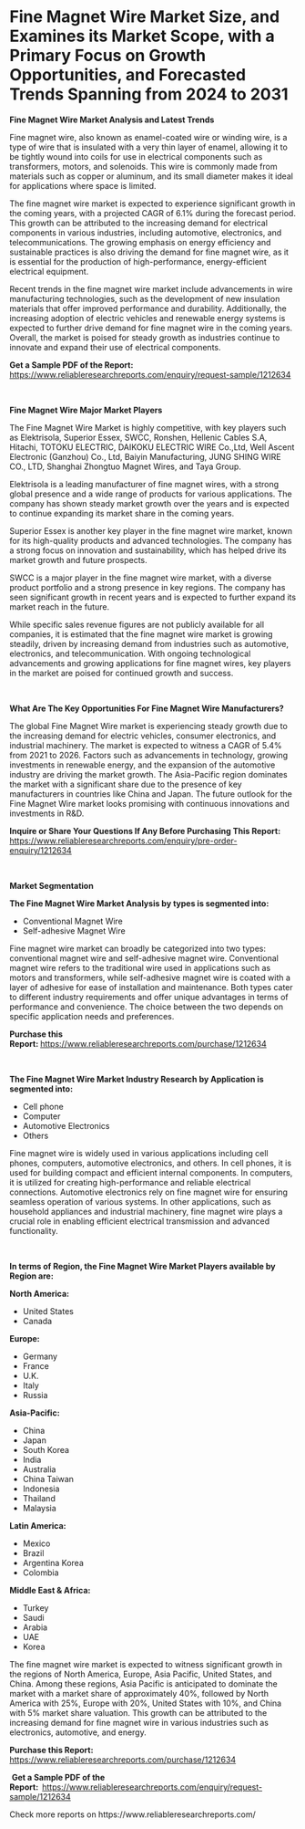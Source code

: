<p><h1>Fine Magnet Wire Market Size, and Examines its Market Scope, with a Primary Focus on Growth Opportunities, and Forecasted Trends Spanning from 2024 to 2031</h1></p><p><strong>Fine Magnet Wire Market Analysis and Latest Trends</strong></p>
<p><p>Fine magnet wire, also known as enamel-coated wire or winding wire, is a type of wire that is insulated with a very thin layer of enamel, allowing it to be tightly wound into coils for use in electrical components such as transformers, motors, and solenoids. This wire is commonly made from materials such as copper or aluminum, and its small diameter makes it ideal for applications where space is limited.</p><p>The fine magnet wire market is expected to experience significant growth in the coming years, with a projected CAGR of 6.1% during the forecast period. This growth can be attributed to the increasing demand for electrical components in various industries, including automotive, electronics, and telecommunications. The growing emphasis on energy efficiency and sustainable practices is also driving the demand for fine magnet wire, as it is essential for the production of high-performance, energy-efficient electrical equipment.</p><p>Recent trends in the fine magnet wire market include advancements in wire manufacturing technologies, such as the development of new insulation materials that offer improved performance and durability. Additionally, the increasing adoption of electric vehicles and renewable energy systems is expected to further drive demand for fine magnet wire in the coming years. Overall, the market is poised for steady growth as industries continue to innovate and expand their use of electrical components.</p></p>
<p><strong>Get a Sample PDF of the Report:&nbsp;</strong> <a href="https://www.reliableresearchreports.com/enquiry/request-sample/1212634">https://www.reliableresearchreports.com/enquiry/request-sample/1212634</a></p>
<p>&nbsp;</p>
<p><strong>Fine Magnet Wire Major Market Players</strong></p>
<p><p>The Fine Magnet Wire Market is highly competitive, with key players such as Elektrisola, Superior Essex, SWCC, Ronshen, Hellenic Cables S.A, Hitachi, TOTOKU ELECTRIC, DAIKOKU ELECTRIC WIRE Co.,Ltd, Well Ascent Electronic (Ganzhou) Co., Ltd, Baiyin Manufacturing, JUNG SHING WIRE CO., LTD, Shanghai Zhongtuo Magnet Wires, and Taya Group.</p><p>Elektrisola is a leading manufacturer of fine magnet wires, with a strong global presence and a wide range of products for various applications. The company has shown steady market growth over the years and is expected to continue expanding its market share in the coming years.</p><p>Superior Essex is another key player in the fine magnet wire market, known for its high-quality products and advanced technologies. The company has a strong focus on innovation and sustainability, which has helped drive its market growth and future prospects.</p><p>SWCC is a major player in the fine magnet wire market, with a diverse product portfolio and a strong presence in key regions. The company has seen significant growth in recent years and is expected to further expand its market reach in the future.</p><p>While specific sales revenue figures are not publicly available for all companies, it is estimated that the fine magnet wire market is growing steadily, driven by increasing demand from industries such as automotive, electronics, and telecommunication. With ongoing technological advancements and growing applications for fine magnet wires, key players in the market are poised for continued growth and success.</p></p>
<p>&nbsp;</p>
<p><strong>What Are The Key Opportunities For Fine Magnet Wire Manufacturers?</strong></p>
<p><p>The global Fine Magnet Wire market is experiencing steady growth due to the increasing demand for electric vehicles, consumer electronics, and industrial machinery. The market is expected to witness a CAGR of 5.4% from 2021 to 2026. Factors such as advancements in technology, growing investments in renewable energy, and the expansion of the automotive industry are driving the market growth. The Asia-Pacific region dominates the market with a significant share due to the presence of key manufacturers in countries like China and Japan. The future outlook for the Fine Magnet Wire market looks promising with continuous innovations and investments in R&D.</p></p>
<p><strong>Inquire or Share Your Questions If Any Before Purchasing This Report:</strong> <a href="https://www.reliableresearchreports.com/enquiry/pre-order-enquiry/1212634">https://www.reliableresearchreports.com/enquiry/pre-order-enquiry/1212634</a></p>
<p>&nbsp;</p>
<p><strong>Market Segmentation</strong></p>
<p><strong>The Fine Magnet Wire Market Analysis by types is segmented into:</strong></p>
<p><ul><li>Conventional Magnet Wire</li><li>Self-adhesive Magnet Wire</li></ul></p>
<p><p>Fine magnet wire market can broadly be categorized into two types: conventional magnet wire and self-adhesive magnet wire. Conventional magnet wire refers to the traditional wire used in applications such as motors and transformers, while self-adhesive magnet wire is coated with a layer of adhesive for ease of installation and maintenance. Both types cater to different industry requirements and offer unique advantages in terms of performance and convenience. The choice between the two depends on specific application needs and preferences.</p></p>
<p><strong>Purchase this Report:&nbsp;</strong><a href="https://www.reliableresearchreports.com/purchase/1212634">https://www.reliableresearchreports.com/purchase/1212634</a></p>
<p>&nbsp;</p>
<p><strong>The Fine Magnet Wire Market Industry Research by Application is segmented into:</strong></p>
<p><ul><li>Cell phone</li><li>Computer</li><li>Automotive Electronics</li><li>Others</li></ul></p>
<p><p>Fine magnet wire is widely used in various applications including cell phones, computers, automotive electronics, and others. In cell phones, it is used for building compact and efficient internal components. In computers, it is utilized for creating high-performance and reliable electrical connections. Automotive electronics rely on fine magnet wire for ensuring seamless operation of various systems. In other applications, such as household appliances and industrial machinery, fine magnet wire plays a crucial role in enabling efficient electrical transmission and advanced functionality.</p></p>
<p>&nbsp;</p>
<p><strong>In terms of Region, the Fine Magnet Wire Market Players available by Region are:</strong></p>
<p>
    <p> <strong> North America: </strong>
        <ul>
            <li>United States</li>
            <li>Canada</li>
        </ul>
        </p> 
    <p> <strong> Europe: </strong>
        <ul>
            <li>Germany</li>
            <li>France</li>
            <li>U.K.</li>
            <li>Italy</li>
            <li>Russia</li>
        </ul>
        </p> 
    <p> <strong> Asia-Pacific: </strong>
        <ul>
            <li>China</li>
            <li>Japan</li>
            <li>South Korea</li>
            <li>India</li>
            <li>Australia</li>
            <li>China Taiwan</li>
            <li>Indonesia</li>
            <li>Thailand</li>
            <li>Malaysia</li>
        </ul>
        </p> 
    <p> <strong> Latin America: </strong>
        <ul>
            <li>Mexico</li>
            <li>Brazil</li>
            <li>Argentina Korea</li>
            <li>Colombia</li>
        </ul>
        </p> 
    <p> <strong> Middle East & Africa: </strong>
        <ul>
            <li>Turkey</li>
            <li>Saudi</li>
            <li>Arabia</li>
            <li>UAE</li>
            <li>Korea</li>
        </ul>
    </p>
    </p>
<p><p>The fine magnet wire market is expected to witness significant growth in the regions of North America, Europe, Asia Pacific, United States, and China. Among these regions, Asia Pacific is anticipated to dominate the market with a market share of approximately 40%, followed by North America with 25%, Europe with 20%, United States with 10%, and China with 5% market share valuation. This growth can be attributed to the increasing demand for fine magnet wire in various industries such as electronics, automotive, and energy.</p></p>
<p><strong>Purchase this Report: </strong><a href="https://www.reliableresearchreports.com/purchase/1212634">https://www.reliableresearchreports.com/purchase/1212634</a></p>
<p>&nbsp;<strong>Get a Sample PDF of the Report:&nbsp;&nbsp;</strong><a href="https://www.reliableresearchreports.com/enquiry/request-sample/1212634">https://www.reliableresearchreports.com/enquiry/request-sample/1212634</a></p>
<p><strong></strong></p>
<p>Check more reports on https://www.reliableresearchreports.com/</p>